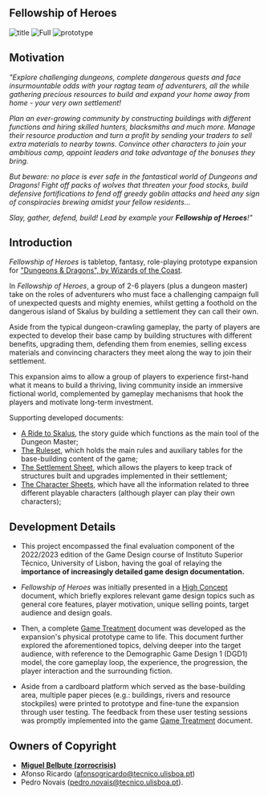 ## **Fellowship of Heroes**
![title](https://github.com/user-attachments/assets/5b83e0f5-c0a5-43d5-8c26-a5499517fe44)
![Full](https://github.com/user-attachments/assets/bbeac888-048f-47f6-9bde-e51b08dca485)
![prototype](https://github.com/user-attachments/assets/9c6588e3-73a4-43ee-911f-52dd409f6787)


## **Motivation**

*"Explore challenging dungeons, complete dangerous quests and face insurmountable odds with your ragtag team of adventurers, all the while gathering precious resources to build and expand your home away from home - your very own settlement!*

*Plan an ever-growing community by constructing buildings with different functions and hiring skilled hunters, blacksmiths and much more. Manage their resource production and turn a profit by sending your traders to sell extra materials to nearby towns. Convince other characters to join your ambitious camp, appoint leaders and take advantage of the bonuses they bring.*

*But beware: no place is ever safe in the fantastical world of Dungeons and Dragons! Fight off packs of wolves that threaten your food stocks, build defensive fortifications to fend off greedy goblin attacks and heed any sign of conspiracies brewing amidst your fellow residents…*

*Slay, gather, defend, build! Lead by example your **Fellowship of Heroes**!"*


## **Introduction**

*Fellowship of Heroes* is tabletop, fantasy, role-playing prototype expansion for ["Dungeons & Dragons", by Wizards of the Coast](https://dnd.wizards.com/).

In *Fellowship of Heroes*, a group of 2-6 players (plus a dungeon master) take on the roles of adventurers who must face a challenging campaign full of unexpected quests and mighty enemies, whilst getting a foothold on the dangerous island of Skalus by building a settlement they can call their own.

Aside from the typical dungeon-crawling gameplay, the party of players are expected to develop their base camp by building structures with different benefits, upgrading them, defending them from enemies, selling excess materials and convincing characters they meet along the way to join their settlement.

This expansion aims to allow a group of players to experience first-hand what it means to build a thriving, living community inside an immersive fictional world, complemented by gameplay mechanisms that hook the players and motivate long-term investment.

Supporting developed documents:
- [A Ride to Skalus](https://github.com/zorrocrisis/FellowshipOfHeroes/blob/main/Full%20Expansion/Main%20Story%20-%20A%20Ride%20to%20Skalus.pdf), the story guide which functions as the main tool of the Dungeon Master;
- [The Ruleset](https://github.com/zorrocrisis/FellowshipOfHeroes/blob/main/Full%20Expansion/Ruleset.pdf), which holds the main rules and auxiliary tables for the base-building content of the game;
- [The Settlement Sheet](https://github.com/zorrocrisis/FellowshipOfHeroes/blob/main/Full%20Expansion/Settlement%20Sheet.pdf), which allows the players to keep track of structures built and upgrades implemented in their settlement;
- [The Character Sheets](https://github.com/zorrocrisis/FellowshipOfHeroes/tree/main/Full%20Expansion/Characters), which have all the information related to three different playable characters (although player can play their own characters);

## **Development Details**

- This project encompassed the final evaluation component of the 2022/2023 edition of the Game Design course of Instituto Superior Técnico, University of Lisbon, having the goal of relaying the **importance of increasingly detailed game design documentation.**

- *Fellowship of Heroes* was initially presented in a [High Concept](https://github.com/zorrocrisis/FellowshipOfHeroes/blob/main/High%20Concept.pdf) document, which briefly explores relevant game design topics such as general core features, player motivation, unique selling points, target audience and design goals.

- Then, a complete [Game Treatment](https://github.com/zorrocrisis/FellowshipOfHeroes/blob/main/Game%20Treatment.pdf) document was developed as the expansion's physical prototype came to life. This document further explored the aforementioned topics, delving deeper into the target audience, with reference to the Demographic Game Design 1 (DGD1) model, the core gameplay loop, the experience, the progression, the player interaction and the surrounding fiction.

- Aside from a cardboard platform which served as the base-building area, multiple paper pieces (e.g.: buildings, rivers and resource stockpiles) were printed to prototype and fine-tune the expansion through user testing. The feedback from these user testing sessions was promptly implemented into the game [Game Treatment](https://github.com/zorrocrisis/FellowshipOfHeroes/blob/main/Game%20Treatment.pdf) document.

## **Owners of Copyright**

- **[Miguel Belbute (zorrocrisis)](https://github.com/zorrocrisis)**
- Afonso Ricardo (afonsogricardo@tecnico.ulisboa.pt)
- Pedro Novais (pedro.novais@tecnico.ulisboa.pt).
